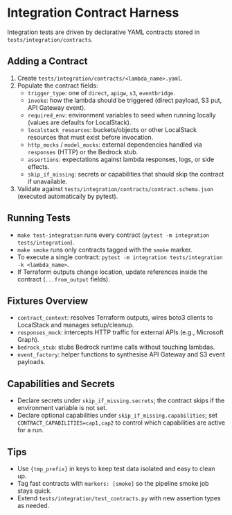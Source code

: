 # Integration Contract Harness

Integration tests are driven by declarative YAML contracts stored in `tests/integration/contracts`.

## Adding a Contract

1. Create `tests/integration/contracts/<lambda_name>.yaml`.
2. Populate the contract fields:
   - `trigger_type`: one of `direct`, `apigw`, `s3`, `eventbridge`.
   - `invoke`: how the lambda should be triggered (direct payload, S3 put, API Gateway event).
   - `required_env`: environment variables to seed when running locally (values are defaults for LocalStack).
   - `localstack_resources`: buckets/objects or other LocalStack resources that must exist before invocation.
   - `http_mocks` / `model_mocks`: external dependencies handled via `responses` (HTTP) or the Bedrock stub.
   - `assertions`: expectations against lambda responses, logs, or side effects.
   - `skip_if_missing`: secrets or capabilities that should skip the contract if unavailable.
3. Validate against `tests/integration/contracts/contract.schema.json` (executed automatically by pytest).

## Running Tests

- `make test-integration` runs every contract (`pytest -m integration tests/integration`).
- `make smoke` runs only contracts tagged with the `smoke` marker.
- To execute a single contract: `pytest -m integration tests/integration -k <lambda_name>`.
- If Terraform outputs change location, update references inside the contract (`...from_output` fields).

## Fixtures Overview

- `contract_context`: resolves Terraform outputs, wires boto3 clients to LocalStack and manages setup/cleanup.
- `responses_mock`: intercepts HTTP traffic for external APIs (e.g., Microsoft Graph).
- `bedrock_stub`: stubs Bedrock runtime calls without touching lambdas.
- `event_factory`: helper functions to synthesise API Gateway and S3 event payloads.

## Capabilities and Secrets

- Declare secrets under `skip_if_missing.secrets`; the contract skips if the environment variable is not set.
- Declare optional capabilities under `skip_if_missing.capabilities`; set `CONTRACT_CAPABILITIES=cap1,cap2` to control which capabilities are active for a run.

## Tips

- Use `{tmp_prefix}` in keys to keep test data isolated and easy to clean up.
- Tag fast contracts with `markers: [smoke]` so the pipeline smoke job stays quick.
- Extend `tests/integration/test_contracts.py` with new assertion types as needed.
